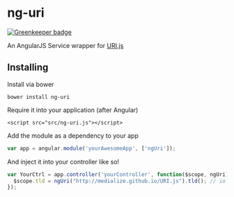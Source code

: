 ng-uri
=======

[![Greenkeeper badge](https://badges.greenkeeper.io/xcarpentier/ng-uri.svg)](https://greenkeeper.io/)

An AngularJS Service wrapper for [URI.js](http://medialize.github.io/URI.js/)


## Installing
Install via bower

```bower install ng-uri```

Require it into your application (after Angular)

```<script src="src/ng-uri.js"></script>```

Add the module as a dependency to your app

```js
var app = angular.module('yourAwesomeApp', ['ngUri']);
```

And inject it into your controller like so!

```js
var YourCtrl = app.controller('yourController', function($scope, ngUri) {
  $scope.tld = ngUri("http://medialize.github.io/URI.js").tld(); // io
});
```
